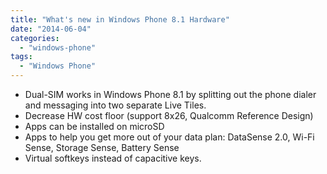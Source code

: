 ```yaml
---
title: "What's new in Windows Phone 8.1 Hardware"
date: "2014-06-04"
categories: 
  - "windows-phone"
tags: 
  - "Windows Phone"
---
```


- Dual-SIM works in Windows Phone 8.1 by splitting out the phone dialer and messaging into two separate Live Tiles.
- Decrease HW cost floor (support 8x26, Qualcomm Reference Design)
- Apps can be installed on microSD
- Apps to help you get more out of your data plan: DataSense 2.0, Wi-Fi Sense, Storage Sense, Battery Sense
- Virtual softkeys instead of capacitive keys.
